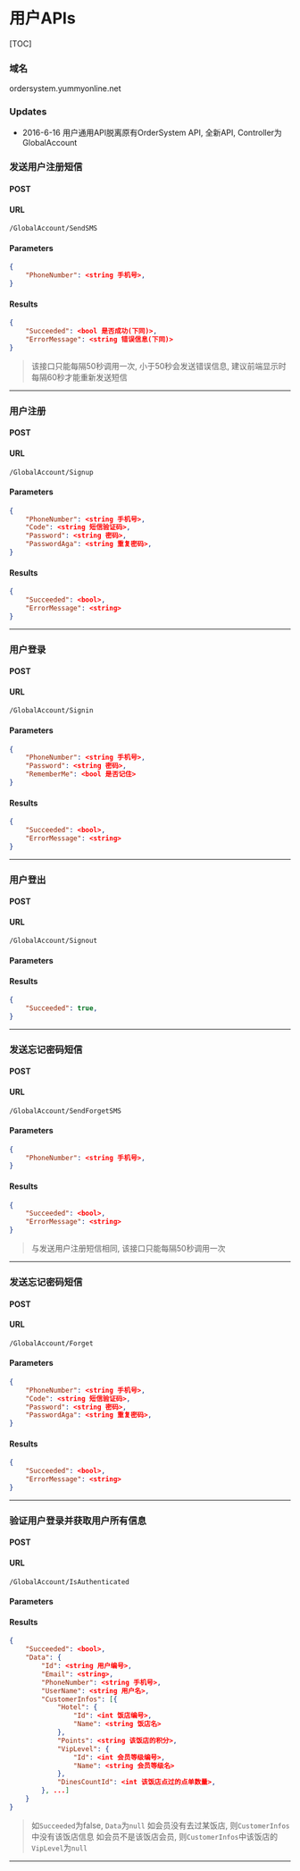 # 用户APIs

[TOC]

### 域名
ordersystem.yummyonline.net

### Updates
- 2016-6-16 用户通用API脱离原有OrderSystem API, 全新API, Controller为GlobalAccount


### 发送用户注册短信
#### POST
#### URL
	/GlobalAccount/SendSMS
#### Parameters
```json
{
	"PhoneNumber": <string 手机号>,
}
```
#### Results
```json
{
	"Succeeded": <bool 是否成功(下同)>,
	"ErrorMessage": <string 错误信息(下同)>
}
```
> 该接口只能每隔50秒调用一次, 小于50秒会发送错误信息, 建议前端显示时每隔60秒才能重新发送短信
>



------



### 用户注册
#### POST
#### URL
	/GlobalAccount/Signup
#### Parameters
```json
{
	"PhoneNumber": <string 手机号>,
	"Code": <string 短信验证码>,
	"Password": <string 密码>,
	"PasswordAga": <string 重复密码>,
}
```
#### Results
```json
{
	"Succeeded": <bool>,
	"ErrorMessage": <string>
}
```



------



### 用户登录
#### POST
#### URL
	/GlobalAccount/Signin
#### Parameters
```json
{
	"PhoneNumber": <string 手机号>,
	"Password": <string 密码>,
	"RememberMe": <bool 是否记住>
}
```
#### Results
```json
{
	"Succeeded": <bool>,
	"ErrorMessage": <string>
}
```


------



### 用户登出
#### POST
#### URL
	/GlobalAccount/Signout
#### Parameters
#### Results
```json
{
	"Succeeded": true,
}
```



------



### 发送忘记密码短信
#### POST
#### URL
	/GlobalAccount/SendForgetSMS
#### Parameters
```json
{
	"PhoneNumber": <string 手机号>,
}
```
#### Results
```json
{
	"Succeeded": <bool>,
	"ErrorMessage": <string>
}
```
> 与发送用户注册短信相同, 该接口只能每隔50秒调用一次



------



### 发送忘记密码短信
#### POST
#### URL
	/GlobalAccount/Forget
#### Parameters
```json
{
	"PhoneNumber": <string 手机号>,
	"Code": <string 短信验证码>,
	"Password": <string 密码>,
	"PasswordAga": <string 重复密码>,
}
```
#### Results
```json
{
	"Succeeded": <bool>,
	"ErrorMessage": <string>
}
```



------



### 验证用户登录并获取用户所有信息
#### POST
#### URL
	/GlobalAccount/IsAuthenticated
#### Parameters
#### Results
```json
{
	"Succeeded": <bool>,
	"Data": {
		"Id": <string 用户编号>,
		"Email": <string>,
		"PhoneNumber": <string 手机号>,
		"UserName": <string 用户名>,
		"CustomerInfos": [{
			"Hotel": {
				"Id": <int 饭店编号>,
				"Name": <string 饭店名>
			},
			"Points": <string 该饭店的积分>,
			"VipLevel": {
				"Id": <int 会员等级编号>,
				"Name": <string 会员等级名>
			},
			"DinesCountId": <int 该饭店点过的点单数量>,
		}, ...]
	}
}
```
> 如`Succeeded`为false, `Data`为`null`
> 如会员没有去过某饭店, 则`CustomerInfos`中没有该饭店信息
> 如会员不是该饭店会员, 则`CustomerInfos`中该饭店的`VipLevel`为`null`



------

